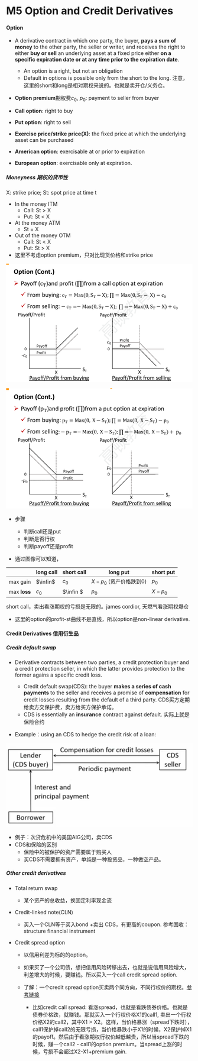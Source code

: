 # M5 Option and Credit Derivatives

#### Option

- A derivative contract in which one party, the buyer, **pays a sum of money** to the other party, the seller or writer, and receives the right to either **buy or sell** an underlying asset at a fixed price either **on a specific expiration date or at any time prior to the expiration date**.
  - An option is a right, but not an obligation
  - Default in options is possible only from the short to the long. 注意，这里的short和long是相对期权来说的。也就是卖开仓/义务仓。

- **Option premium**期权费$c_0$, $p_0$: payment to seller from buyer
- **Call option**: right to buy
- **Put option**: right to sell
- **Exercise price/strike price(X)**: the fixed price at which the underlying asset can be purchased
- **American option**: exercisable at or prior to expiration
- **European option**: exercisable only at expiration.

##### Moneyness 期权的货币性

X: strike price; St: spot price at time t

- In the money ITM
  - Call: St > X
  - Put: St < X
- At the money ATM
  - St = X
- Out of the money OTM
  - Call: St < X
  - Put: St > X
- 这里不考虑option premium，只对比现货价格和strike price

![image-20230620220411705](./assets/image-20230620220411705.png)

![image-20230620220419027](./assets/image-20230620220419027.png)

- 步骤
  - 判断call还是put
  - 判断是否行权
  - 判断payoff还是profit

- 通过图像可以知道，

|              | long call | short call | long put                | short put |
| ------------ | --------- | ---------- | ----------------------- | --------- |
| max gain     | $\infin$  | $c_0$      | $X-p_0$ (资产价格跌到0) | $p_0$     |
| max **loss** | $c_0$     | $\infin $  | $p_0$                   | $X-p_0$   |

short call，卖出看涨期权的亏损是无限的。james cordior, 天燃气看涨期权爆仓

- 这里的option的profit-st曲线不是直线，所以option是non-linear derivative.

#### Credit Derivatives 信用衍生品

##### Credit default swap

- Derivative contracts between two parties, a credit protection buyer and a credit protection seller, in which the latter provides protection to the former agains a specific credit loss.
  - Credit default swap(CDS): the buyer **makes a series of cash payments** to the seller and receives a promise of **compensation** for credit losses resulting from the default of a third party. CDS买方定期给卖方交保护费，卖方给买方保护承诺。
  - CDS is essentially an **insurance** contract against default. 实际上就是保险合约

- Example：using an CDS to hedge the credit risk of a loan:

![image-20230621074750916](./assets/image-20230621074750916.png)

- 例子：次贷危机中的美国AIG公司，卖CDS
- CDS和保险的区别
  - 保险中的被保护的资产需要属于购买人
  - 买CDS不需要拥有资产，单纯是一种投资品，一种做空产品。

##### Other credit derivatives

- Total return swap

  - 某个资产的总收益，换固定利率现金流

- Credit-linked note(CLN)

  - 买入一个CLN等于买入bond +卖出 CDS，有更高的coupon. 参考固收：structure financial instrument

- Credit spread option

  - 以信用利差为标的的option。
  - 如果买了一个公司债，想把信用风险转移出去，也就是说信用风险增大，利差增大的时候，要赚钱。所以买入一个call credit spread option.

  - 了解：一个credit spread option买卖两个同方向，不同行权价的期权。[参考链接](https://www.schwab.com/learn/story/reducing-risk-with-credit-spread-options-strategy)
    - 比如credit call spread: 看涨spread，也就是看跌债券价格。也就是债券价格跌，就赚钱。那就买入一个行权价格X1的call1, 卖出一个行权价格X2的call2，其中X1 > X2。这样，当价格暴涨（spread下跌时），call1保护掉call2的无限亏损，当价格暴跌小于X1的时候，X2保护掉X1的payoff。然后由于看涨期权行权价越低越贵，所以当spread下跌的时候，赚一个call2 - call1的option premium。当spread上涨的时候，亏损不会超过X2-X1+premium gain.